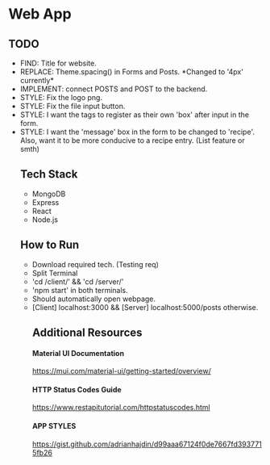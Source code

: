 # Web App

## TODO
<ul>
  <li> FIND: Title for website. 
  <li> REPLACE: Theme.spacing() in Forms and Posts. *Changed to '4px' currently*
  <li> IMPLEMENT: connect POSTS and POST to the backend. 
  <li> STYLE: Fix the logo png. 
  <li> STYLE: Fix the file input button.
  <li> STYLE: I want the tags to register as their own 'box' after input in the form. 
  <li> STYLE: I want the 'message' box in the form to be changed to 'recipe'. Also, want it to be more conducive to a recipe entry. (List feature or smth) 

## Tech Stack 
<ul>
  <li> MongoDB
  <li> Express
  <li> React
  <li> Node.js
</ul>

## How to Run
<ul>
  <li> Download required tech. (Testing req)
  <li> Split Terminal
  <li> 'cd /client/' && 'cd /server/'
  <li> 'npm start' in both terminals. 
  <li> Should automatically open webpage. 
  <li> [Client] localhost:3000 && [Server] localhost:5000/posts otherwise. 

## Additional Resources
#### Material UI Documentation
https://mui.com/material-ui/getting-started/overview/
#### HTTP Status Codes Guide
https://www.restapitutorial.com/httpstatuscodes.html
#### APP STYLES 
https://gist.github.com/adrianhajdin/d99aaa67124f0de7667fd3937715fb26





